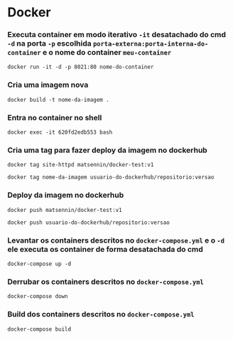 # Docker

### Executa container em modo iterativo `-it` desatachado do cmd `-d` na porta `-p` escolhida `porta-externa:porta-interna-do-container` e o nome do container `meu-container`
```shell
docker run -it -d -p 8021:80 nome-do-container
```
### Cria uma imagem nova
```shell
docker build -t nome-da-imagem .
```

### Entra no container no shell
```shell
docker exec -it 620fd2edb553 bash
```

### Cria uma tag para fazer deploy da imagem no dockerhub
```shell
docker tag site-httpd matsennin/docker-test:v1

docker tag nome-da-imagem usuario-do-dockerhub/repositorio:versao
```

### Deploy da imagem no dockerhub
```shell
docker push matsennin/docker-test:v1

docker push usuario-do-dockerhub/repositorio:versao
```

### Levantar os containers descritos no `docker-compose.yml` e o `-d` ele executa os container de forma desatachada do cmd
```shell
docker-compose up -d
```

### Derrubar os containers descritos no `docker-compose.yml`
```shell
docker-compose down
```

### Build dos containers descritos no `docker-compose.yml`
```shell
docker-compose build
```
